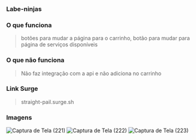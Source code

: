 ### Labe-ninjas

### O que funciona
> botões para mudar a página para o carrinho, botão para mudar para página de serviços disponíveis

### O que não funciona
> Não faz integração com a api e não adiciona no carrinho

### Link Surge 
> straight-pail.surge.sh

### Imagens

![Captura de Tela (221)](https://user-images.githubusercontent.com/47644831/152704076-cb9418db-29bc-4ab4-a729-728f040b5604.png)
![Captura de Tela (222)](https://user-images.githubusercontent.com/47644831/152704078-5e70023f-fc37-4df8-8297-1f5a508f6920.png)
![Captura de Tela (223)](https://user-images.githubusercontent.com/47644831/152704079-feb36e80-9ebc-4604-8326-e7b225ea95bb.png)

